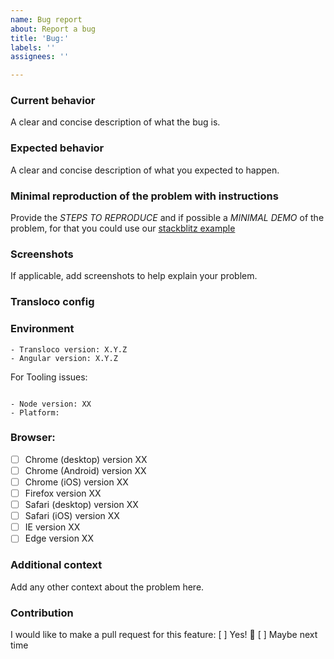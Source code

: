 ```yaml
---
name: Bug report
about: Report a bug
title: 'Bug:'
labels: ''
assignees: ''

---
```


### Current behavior
A clear and concise description of what the bug is.

### Expected behavior
A clear and concise description of what you expected to happen.

### Minimal reproduction of the problem with instructions

Provide the _STEPS TO REPRODUCE_ and if possible a _MINIMAL DEMO_ of the problem, for that you could use our [stackblitz example](https://stackblitz.com/edit/transloco-example)

### Screenshots
If applicable, add screenshots to help explain your problem.

### Transloco config
<!-- Provide the Transloco configuration if relevant to the issue -->

### Environment
<pre><code>- Transloco version: X.Y.Z
- Angular version: X.Y.Z
</code></pre>
<!-- Check whether this is still an issue in the most recent Angular & Transloco version -->

For Tooling issues:
<pre><code>
- Node version: XX  <!-- run `node --version` -->
- Platform:  <!-- Mac, Linux, Windows -->
</code></pre>

### Browser:
- [ ] Chrome (desktop) version XX
- [ ] Chrome (Android) version XX
- [ ] Chrome (iOS) version XX
- [ ] Firefox version XX
- [ ] Safari (desktop) version XX
- [ ] Safari (iOS) version XX
- [ ] IE version XX
- [ ] Edge version XX

### Additional context
Add any other context about the problem here.

### Contribution
I would like to make a pull request for this feature:
[ ] Yes! 🚀
[ ] Maybe next time
